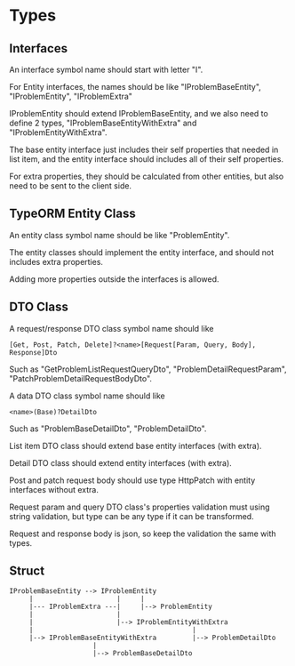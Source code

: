 # Types
## Interfaces

An interface symbol name should start with letter "I".

For Entity interfaces, the names should be like "IProblemBaseEntity", "IProblemEntity", "IProblemExtra"

IProblemEntity should extend IProblemBaseEntity, and we also need to define 2 types, "IProblemBaseEntityWithExtra" and "IProblemEntityWithExtra".

The base entity interface just includes their self properties that needed in list item, and the entity interface should includes all of their self properties.

For extra properties, they should be calculated from other entities, but also need to be sent to the client side.

## TypeORM Entity Class

An entity class symbol name should be like "ProblemEntity".

The entity classes should implement the entity interface, and should not includes extra properties.

Adding more properties outside the interfaces is allowed.

## DTO Class

A request/response DTO class symbol name should like
```
[Get, Post, Patch, Delete]?<name>[Request[Param, Query, Body], Response]Dto
```
Such as "GetProblemListRequestQueryDto", "ProblemDetailRequestParam", "PatchProblemDetailRequestBodyDto".

A data DTO class symbol name should like
```
<name>(Base)?DetailDto
```

Such as "ProblemBaseDetailDto", "ProblemDetailDto".

List item DTO class should extend base entity interfaces (with extra).

Detail DTO class should extend entity interfaces (with extra).

Post and patch request body should use type HttpPatch<T> with entity interfaces without extra.

Request param and query DTO class's properties validation must using string validation, but type can be any type if it can be transformed.

Request and response body is json, so keep the validation the same with types.

## Struct
```
IProblemBaseEntity --> IProblemEntity
     |                     |     |
     |--- IProblemExtra ---|     |--> ProblemEntity
     |                     |
     |                     |--> IProblemEntityWithExtra
     |                                        |
     |--> IProblemBaseEntityWithExtra         |--> ProblemDetailDto
                     |
                     |--> ProblemBaseDetailDto
```
